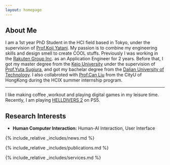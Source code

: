 ```yaml
---
layout: homepage
---
```


## About Me

I am a 1st year PhD Student in the HCI field based in Tokyo, under the supervision of [Prof.Koji Yatani](https://iis-lab.org/member/koji-yatani/).
My passion is to combine my engineering skills and design smell to create COOL stuffs. Previously I was working in the [Rakuten Group Inc](https://global.rakuten.com/corp/). as an Application Engineer for 2 years. Before that, I got my master degree from the [Keio University](https://www.keio.ac.jp/en/) under the supervision of [Prof.Yuta Sugiura](https://lclab.org/people/yutasugiura), and got my bachelar degree from the [Dalian University of Technology](https://en.dlut.edu.cn/). I also collabroted with [Prof.Can Liu](https://www.scm.cityu.edu.hk/people/liu-can) from the CityU of HongKong during the HCIX summer internship program.

---

I like making coffee ,workout and playing digital games in my leisure time. Recently, I am playing [HELLDIVERS 2](https://www.playstation.com/ja-jp/games/helldivers-2/) on PS5.

## Research Interests

- **Human Computer Interaction:** Human-AI Interaction, User Interface

{% include_relative _includes/news.md %}

{% include_relative _includes/publications.md %}

{% include_relative _includes/services.md %}
